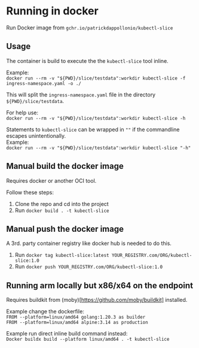 # Running in docker  
  
Run Docker image from `gchr.io/patrickdappollonio/kubectl-slice`

## Usage
The container is build to execute the the `kubectl-slice` tool inline. 
   
Example:  
`docker run --rm -v "${PWD}/slice/testdata":workdir kubectl-slice -f ingress-namespace.yaml -o ./`  
  
This will split the `ingress-namespace.yaml` file in the directory `${PWD}/slice/testdata`.  
  
For help use:  
`docker run --rm -v "${PWD}/slice/testdata":workdir kubectl-slice -h`

Statements to `kubectl-slice` can be wrapped in `""` if the commandline escapes unintentionally.  
Example:  
`docker run --rm -v "${PWD}/slice/testdata":workdir kubectl-slice "-h"`
  
## Manual build the docker image  
Requires docker or another OCI tool.  

Follow these steps:  
1. Clone the repo and cd into the project
1. Run `docker build . -t kubectl-slice`

## Manual push the docker image  
A 3rd. party container registry like docker hub is needed to do this.  

1. Run `docker tag kubectl-slice:latest YOUR_REGISTRY.com/ORG/kubectl-slice:1.0`
1. Run `docker push YOUR_REGISTRY.com/ORG/kubectl-slice:1.0`

## Running arm locally but x86/x64 on the endpoint

Requires buildkit from (moby)[https://github.com/moby/buildkit] installed.  

Example change the dockerfile:  
`FROM --platform=linux/amd64 golang:1.20.3 as builder`  
`FROM --platform=linux/amd64 alpine:3.14 as production`  
  
Example run direct inline build command instead:  
`Docker buildx build --platform linux/amd64 . -t kubectl-slice`